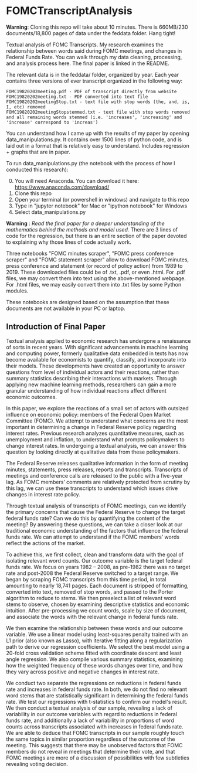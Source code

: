 # FOMCTranscriptAnalysis
**Warning**: Cloning this repo will take about 10 minutes. There is 660MB/230 documents/18,800 pages of data under the feddata folder. Hang tight!

Textual analysis of FOMC Transcripts. My research examines the relationship between words said during FOMC meetings, and changes in Federal Funds Rate. You can walk through my data cleaning, processing, and analysis process here. The final paper is linked in the README.

The relevant data is in the feddata/ folder, organized by year. Each year contains three versions of ever transcript organized in the following way:

```
FOMC19820202meeting.pdf - PDF of transcript directly from website
FOMC19820202meeting.txt - PDF converted into text file
FOMC19820202meetingStop.txt - text file with stop words (the, and, is, I, etc) removed
FOMC19820202meetingStopstemmed.txt - text file with stop words removed and all remaining words stemmed (i.e. 'increases', 'increasing' and 'increase' correspond to 'increas')
```

You can understand how I came up with the results of my paper by opening data_manipulations.py. It contains over 1500 lines of python code, and is laid out in a format that is relatively easy to understand. Includes regression + graphs that are in paper.

To run data_manipulations.py (the notebook with the process of how I conducted this research):

0) You will need Anaconda. You can download it here: https://www.anaconda.com/download/
1) Clone this repo
1) Open your terminal (or powershell in windows) and navigate to this repo
2) Type in "jupyter notebook" for Mac or "ipython notebook" for Windows
3) Select data_manipulations.py

**Warning** : _Read the final paper for a deeper understanding of the mathematics behind the methods and model used._ There are 3 lines of code for the regression, but there is an entire section of the paper devoted to explaining why those lines of code actually work.

Three notebooks "FOMC minutes scraper", "FOMC press conference scraper" and "FOMC statement scraper" allow to download FOMC minutes, press conference and statement (or record of policy action) from 1989 to 2019. These downloaded files could be of .txt, .pdf, or even .html. For .pdf files, we may convert them into text using the above-mentioned webpage. For .html files, we may easily convert them into .txt files by some Python modules.

These notebooks are designed based on the assumption that these documents are not available in your PC or laptop.

## Introduction of Final Paper

Textual analysis applied to economic research has undergone a renaissance of sorts in recent years. With significant advancements in machine learning and computing power, formerly qualitative data embedded in texts has now become available for economists to quantify, classify, and incorporate into their models. These developments have created an opportunity to answer questions from level of individual actors and their reactions, rather than summary statistics describing their interactions with markets. Through applying new machine learning methods, researchers can gain a more granular understanding of how individual reactions affect different economic outcomes.

In this paper, we explore the reactions of a small set of actors with outsized influence on economic policy: members of the Federal Open Market Committee (FOMC). We attempt to understand what concerns are the most important in determining a change in Federal Reserve policy regarding interest rates. Previous research analyzes quantitative measures, such as unemployment and inflation, to understand what prompts policymakers to change interest rates. In undergoing a textual analysis, we can answer this question by looking directly at qualitative data from these policymakers.

The Federal Reserve releases qualitative information in the form of meeting minutes, statements, press releases, reports and transcripts. Transcripts of meetings and conference calls are released to the public with a five-year lag. As FOMC members’ comments are relatively protected from scrutiny by this lag, we can use these transcripts to understand which issues drive changes in interest rate policy.

Through textual analysis of transcripts of FOMC meetings, can we identify the primary concerns that cause the Federal Reserve to change the target federal funds rate? Can we do this by quantifying the content of the meeting? By answering these questions, we can take a closer look at our traditional economic understanding of the factors that influence the federal funds rate. We can attempt to understand if the FOMC members’ words reflect the actions of the market.

To achieve this, we first collect, clean and transform data with the goal of isolating relevant word counts. Our outcome variable is the target federal funds rate. We focus on years 1982 – 2008, as pre-1982 there was no target rate and post-2008 the Federal Reserve switched to a target range. We began by scraping FOMC transcripts from this time period, in total amounting to nearly 18,741 pages. Each document is stripped of formatting, converted into text, removed of stop words, and passed to the Porter algorithm to reduce to stems. We then preselect a list of relevant word stems to observe, chosen by examining descriptive statistics and economic intuition. After pre-processing we count words, scale by size of document, and associate the words with the relevant change in federal funds rate.

We then examine the relationship between these words and our outcome variable. We use a linear model using least-squares penalty trained with an L1 prior (also known as Lasso), with iterative fitting along a regularization path to derive our regression coefficients. We select the best model using a 20-fold cross validation scheme fitted with coordinate descent and least angle regression. We also compile various summary statistics, examining how the weighted frequency of these words changes over time, and how they vary across positive and negative changes in interest rate.

We conduct two separate the regressions on reductions in federal funds rate and increases in federal funds rate. In both, we do not find no relevant word stems that are statistically significant in determining the federal funds rate. We test our regressions with t-statistics to confirm our model's result. We then conduct a textual analysis of our sample, revealing a lack of variability in our outcome variables with regard to reductions in federal funds rate, and additionally a lack of variability in proportions of word counts across transcripts associated with increases in federal funds rate. We are able to deduce that FOMC transcripts in our sample roughly touch the same topics in similar proportion regardless of the outcome of the meeting. This suggests that there may be unobserved factors that FOMC members do not reveal in meetings that determine their vote, and that FOMC meetings are more of a discussion of possibilities with few subtleties revealing voting decision.
